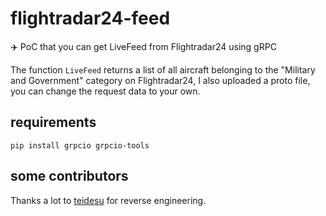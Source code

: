 # flightradar24-feed
✈️ PoC that you can get LiveFeed from Flightradar24 using gRPC

The function `LiveFeed` returns a list of all aircraft belonging to the "Military and Government" category on Flightradar24, I also uploaded a proto file, you can change the request data to your own.

## requirements
```
pip install grpcio grpcio-tools
```
## some contributors
Thanks a lot to [teidesu](https://t.me/teidumb) for reverse engineering.
